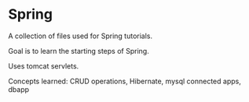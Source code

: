 # Spring

A collection of files used for Spring tutorials.

Goal is to learn the starting steps of Spring.

Uses tomcat servlets.

Concepts learned: CRUD operations, Hibernate, mysql connected apps, dbapp
